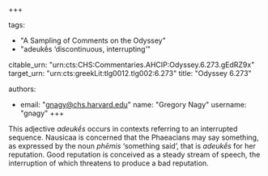 +++

tags:
- "A Sampling of Comments on the Odyssey"
- "adeukḗs ‘discontinuous, interrupting’"

citable_urn: "urn:cts:CHS:Commentaries.AHCIP:Odyssey.6.273.gEdRZ9x"
target_urn: "urn:cts:greekLit:tlg0012.tlg002:6.273"
title: "Odyssey 6.273"

authors:
- email: "gnagy@chs.harvard.edu"
  name: "Gregory Nagy"
  username: "gnagy"
+++

<p>This adjective <em>adeukḗs</em> occurs in contexts referring to an interrupted sequence. Nausicaa is concerned that the Phaeacians may say something, as expressed by the noun <em>phēmis</em> ‘something said’, that is <em>adeukḗs</em> for her reputation. Good reputation is conceived as a steady stream of speech, the interruption of which threatens to produce a bad reputation.  </p>